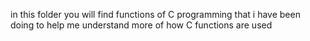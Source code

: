 in this folder you will find functions of C programming that i have been doing to help me understand more of how C functions are used

